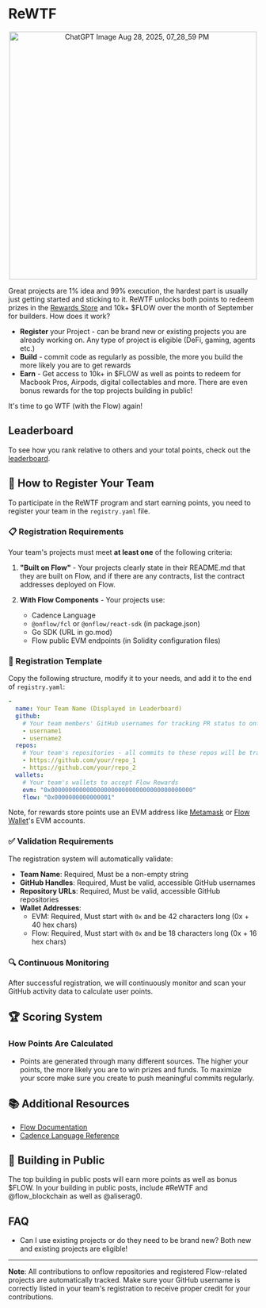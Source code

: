 # ReWTF
<p align="center">
  <img width="500" height="500" alt="ChatGPT Image Aug 28, 2025, 07_28_59 PM" src="https://github.com/user-attachments/assets/b8cd1c47-799d-4e6c-aebe-a18d7ff7872a" />
</p>

Great projects are 1% idea and 99% execution, the hardest part is usually just getting started and sticking to it. ReWTF unlocks both points to redeem prizes in the [Rewards Store](https://store.flow.com/minting/contracts/a33764e4-e993-4e64-aef3-6ea823afa991) and 10k+ $FLOW over the month of September for builders. How does it work?
- **Register** your Project - can be brand new or existing projects you are already working on. Any type of project is eligible (DeFi, gaming, agents etc.)
- **Build** - commit code as regularly as possible, the more you build the more likely you are to get rewards
- **Earn** - Get access to 10k+ in $FLOW as well as points to redeem for Macbook Pros, Airpods, digital collectables and more. There are even bonus rewards for the top projects building in public!

It's time to go WTF (with the Flow) again!

## Leaderboard

To see how you rank relative to others and your total points, check out the [leaderboard](https://app.databox.com/datawall/fc5f1f7de13471eac8bd5eb2e3d90a752817ac68a86fd6). 

## 🚀 How to Register Your Team

To participate in the ReWTF program and start earning points, you need to register your team in the `registry.yaml` file.

### 📋 Registration Requirements

Your team's projects must meet **at least one** of the following criteria:

1. **"Built on Flow"** - Your projects clearly state in their README.md that they are built on Flow, and if there are any contracts, list the contract addresses deployed on Flow.

2. **With Flow Components** - Your projects use:
   - Cadence Language
   - `@onflow/fcl` or `@onflow/react-sdk` (in package.json)
   - Go SDK (URL in go.mod)
   - Flow public EVM endpoints (in Solidity configuration files)

### 📝 Registration Template

Copy the following structure, modify it to your needs, and add it to the end of `registry.yaml`:

```yaml
-
  name: Your Team Name (Displayed in Leaderboard)
  github:
    # Your team members' GitHub usernames for tracking PR status to onflow
    - username1
    - username2
  repos:
    # Your team's repositories - all commits to these repos will be tracked
    - https://github.com/your/repo_1
    - https://github.com/your/repo_2
  wallets:
    # Your team's wallets to accept Flow Rewards
    evm: "0x0000000000000000000000000000000000000000"
    flow: "0x0000000000000001"
```

Note, for rewards store points use an EVM address like [Metamask](https://developers.flow.com/build/evm/using) or [Flow Wallet](https://wallet.flow.com/)'s EVM accounts.

### ✅ Validation Requirements

The registration system will automatically validate:

- **Team Name**: Required, Must be a non-empty string
- **GitHub Handles**: Required, Must be valid, accessible GitHub usernames
- **Repository URLs**: Required, Must be valid, accessible GitHub repositories
- **Wallet Addresses**:
  - EVM: Required, Must start with `0x` and be 42 characters long (0x + 40 hex chars)
  - Flow: Required, Must start with `0x` and be 18 characters long (0x + 16 hex chars)

### 🔍 Continuous Monitoring

After successful registration, we will continuously monitor and scan your GitHub activity data to calculate user points.

## 🏆 Scoring System

### How Points Are Calculated

- Points are generated through many different sources. The higher your points, the more likely you are to win prizes and funds. To maximize your score make sure you create to push meaningful commits regularly. 


## 📚 Additional Resources

- [Flow Documentation](https://developers.flow.com/)
- [Cadence Language Reference](https://cadence-lang.org/)

## 🤝 Building in Public

The top building in public posts will earn more points as well as bonus $FLOW. In your building in public posts, include #ReWTF and @flow_blockchain as well as @aliserag0.

## FAQ
- Can I use existing projects or do they need to be brand new? Both new and existing projects are eligible!
---

**Note**: All contributions to onflow repositories and registered Flow-related projects are automatically tracked. Make sure your GitHub username is correctly listed in your team's registration to receive proper credit for your contributions.
